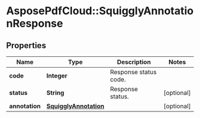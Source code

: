 # AsposePdfCloud::SquigglyAnnotationResponse


## Properties
Name | Type | Description | Notes
------------ | ------------- | ------------- | -------------
**code** | **Integer** | Response status code. | 
**status** | **String** | Response status. | [optional] 
**annotation** | [**SquigglyAnnotation**](SquigglyAnnotation.md) |  | [optional] 


